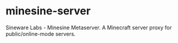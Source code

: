 # minesine-server
Sineware Labs - Minesine Metaserver. A Minecraft server proxy for public/online-mode servers.
